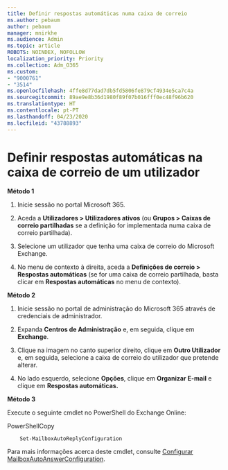 ```yaml
---
title: Definir respostas automáticas numa caixa de correio
ms.author: pebaum
author: pebaum
manager: mnirkhe
ms.audience: Admin
ms.topic: article
ROBOTS: NOINDEX, NOFOLLOW
localization_priority: Priority
ms.collection: Adm_O365
ms.custom:
- "9000761"
- "3514"
ms.openlocfilehash: 4ffe8d77dad7db5fd5806fe879cf4934e5ca7c4a
ms.sourcegitcommit: 89ae9e8b36d1980f89f07b016fff0ec48f96b620
ms.translationtype: HT
ms.contentlocale: pt-PT
ms.lasthandoff: 04/23/2020
ms.locfileid: "43788893"
---
```

# <a name="set-auto-replies-for-a-users-mailbox"></a>Definir respostas automáticas na caixa de correio de um utilizador

**Método 1**

1. Inicie sessão no portal Microsoft 365.

2. Aceda a **Utilizadores > Utilizadores ativos** (ou **Grupos > Caixas de correio partilhadas** se a definição for implementada numa caixa de correio partilhada).

3. Selecione um utilizador que tenha uma caixa de correio do Microsoft Exchange.

4. No menu de contexto à direita, aceda a **Definições de correio > Respostas automáticas** (se for uma caixa de correio partilhada, basta clicar em **Respostas automáticas** no menu de contexto).

**Método 2**

1. Inicie sessão no portal de administração do Microsoft 365 através de credenciais de administrador.

2. Expanda **Centros de Administração** e, em seguida, clique em **Exchange**.

3. Clique na imagem no canto superior direito, clique em **Outro Utilizador** e, em seguida, selecione a caixa de correio do utilizador que pretende alterar.

4. No lado esquerdo, selecione **Opções**, clique em **Organizar E-mail** e clique em **Respostas automáticas.**

**Método 3**

Execute o seguinte cmdlet no PowerShell do Exchange Online:

PowerShellCopy

```
    Set-MailboxAutoReplyConfiguration
```

Para mais informações acerca deste cmdlet, consulte [Configurar MailboxAutoAnswerConfiguration](https://docs.microsoft.com/powershell/module/exchange/mailboxes/set-mailboxautoreplyconfiguration).

